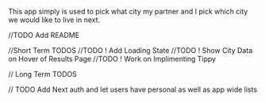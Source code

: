 This app simply is used to pick what city my partner and I pick which city we would like to live in next.

//TODO Add README

//Short Term TODOS
//TODO ! Add Loading State
//TODO ! Show City Data on Hover of Results Page
//TODO ! Work on Implimenting Tippy

// Long Term TODOS

// TODO Add Next auth and let users have personal as well as app wide lists
